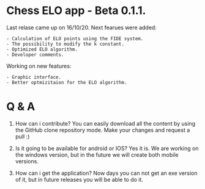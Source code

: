 # Chess ELO app - Beta 0.1.1.

Last relase came up on 16/10/20. Next fearues were added:

    - Calculation of ELO points using the FIDE system. 
    - The possibility to modify the k constant. 
    - Optimized ELO algorithm. 
    - Developer comments. 
 
Working on new features:

    - Graphic interface.
    - Better optmizitaion for the ELO algorithm. 

# Q & A
1. How can i contribute?
You can easily download all the content by using the GitHub clone repository mode. Make your changes and request a pull :)

3. Is it going to be available for android or IOS?
Yes it is. We are working on the windows version, but in the future we will create both mobile versions. 

2. How can i get the application?
Now days you can not get an exe version of it, but in future releases you will be able to do it. 
